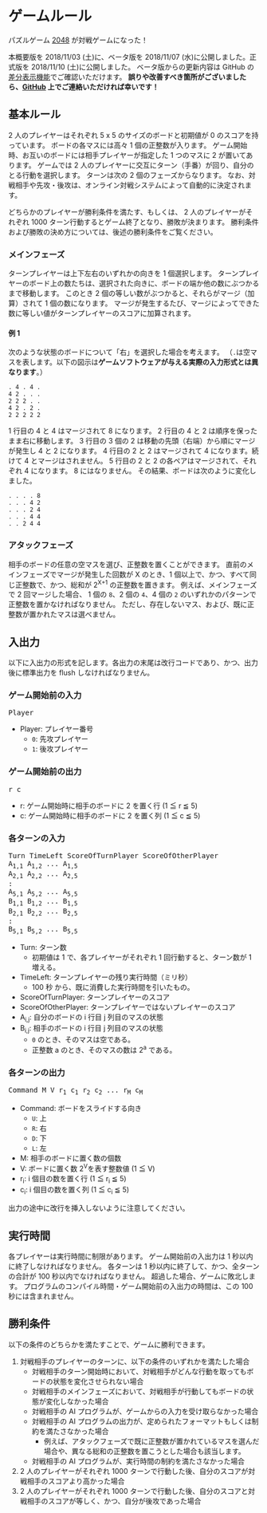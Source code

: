# ゲームルール

パズルゲーム [2048](<https://ja.wikipedia.org/wiki/2048_(%E3%82%B2%E3%83%BC%E3%83%A0)>) が対戦ゲームになった！

本概要版を 2018/11/03 (土)に、ベータ版を 2018/11/07 (水)に公開しました。正式版を 2018/11/10 (土)に公開しました。
ベータ版からの更新内容は GitHub の[差分表示機能](https://github.com/exKAZUu/AIChallenge2018AtCodeFestival/compare/7d601f23273478bb87a5eca2da4affd4dfd4d120...master?expand=1)でご確認いただけます。
**誤りや改善すべき箇所がございましたら、[GitHub](https://github.com/exKAZUu/AIChallenge2018AtCodeFestival) 上でご連絡いただければ幸いです！**

## 基本ルール

2 人のプレイヤーはそれぞれ 5 x 5 のサイズのボードと初期値が 0 のスコアを持っています。
ボードの各マスには高々 1 個の正整数が入ります。
ゲーム開始時、お互いのボードには相手プレイヤーが指定した 1 つのマスに 2 が置いてあります。
ゲームでは 2 人のプレイヤーに交互にターン（手番）が回り、自分のとる行動を選択します。
ターンは次の 2 個のフェーズからなります。
なお、対戦相手や先攻・後攻は、オンライン対戦システムによって自動的に決定されます。

どちらかのプレイヤーが勝利条件を満たす、もしくは、
2 人のプレイヤーがそれぞれ 1000 ターン行動するとゲーム終了となり、勝敗が決まります。
勝利条件および勝敗の決め方については、後述の勝利条件をご覧ください。

### メインフェーズ

ターンプレイヤーは上下左右のいずれかの向きを 1 個選択します。
ターンプレイヤーのボード上の数たちは、選択された向きに、ボードの端か他の数にぶつかるまで移動します。
このとき 2 個の等しい数がぶつかると、それらがマージ（加算）されて 1 個の数になります。
マージが発生するたび、マージによってできた数に等しい値がターンプレイヤーのスコアに加算されます。

#### 例 1

次のような状態のボードについて「右」を選択した場合を考えます。
（`.`は空マスを表します。以下の図示は**ゲームソフトウェアが与える実際の入力形式とは異なります**。）

```
. 4 . 4 .
4 2 . . .
2 2 2 . .
4 2 . 2 .
2 2 2 2 2
```

1 行目の 4 と 4 はマージされて 8 になります。
2 行目の 4 と 2 は順序を保ったまま右に移動します。
3 行目の 3 個の 2 は移動の先頭（右端）から順にマージが発生し 4 と 2 になります。
4 行目の 2 と 2 はマージされて 4 になります。続けて 4 とマージはされません。
5 行目の 2 と 2 の各ペアはマージされて、それぞれ 4 になります。 8 にはなりません。
その結果、ボードは次のように変化しました。

```
. . . . 8
. . . 4 2
. . . 2 4
. . . 4 4
. . 2 4 4
```

### アタックフェーズ

相手のボードの任意の空マスを選び、正整数を置くことができます。
直前のメインフェーズでマージが発生した回数が X のとき、1 個以上で、かつ、すべて同じ正整数で、かつ、総和が 2<sup>X+1</sup> の正整数を置きます。
例えば、メインフェーズで 2 回マージした場合、 1 個の `8`、2 個の `4`、4 個の `2` のいずれかのパターンで正整数を置かなければなりません。
ただし、存在しないマス、および、既に正整数が置かれたマスは選べません。

## 入出力

以下に入出力の形式を記します。各出力の末尾は改行コードであり、かつ、出力後に標準出力を flush しなければなりません。

### ゲーム開始前の入力

<pre>
Player
</pre>

- Player: プレイヤー番号
  - `0`: 先攻プレイヤー
  - `1`: 後攻プレイヤー

### ゲーム開始前の出力

<pre>
r c
</pre>

- r: ゲーム開始時に相手のボードに 2 を置く行 (1 ≦ r ≦ 5)
- c: ゲーム開始時に相手のボードに 2 を置く列 (1 ≦ c ≦ 5)

### 各ターンの入力

<pre>
Turn TimeLeft ScoreOfTurnPlayer ScoreOfOtherPlayer
A<sub>1,1</sub> A<sub>1,2</sub> ... A<sub>1,5</sub>
A<sub>2,1</sub> A<sub>2,2</sub> ... A<sub>2,5</sub>
:
A<sub>5,1</sub> A<sub>5,2</sub> ... A<sub>5,5</sub>
B<sub>1,1</sub> B<sub>1,2</sub> ... B<sub>1,5</sub>
B<sub>2,1</sub> B<sub>2,2</sub> ... B<sub>2,5</sub>
:
B<sub>5,1</sub> B<sub>5,2</sub> ... B<sub>5,5</sub>
</pre>

- Turn: ターン数
  - 初期値は 1 で、各プレイヤーがそれぞれ 1 回行動すると、ターン数が 1 増える。
- TimeLeft: ターンプレイヤーの残り実行時間（ミリ秒）
  - 100 秒 から、既に消費した実行時間を引いたもの。
- ScoreOfTurnPlayer: ターンプレイヤーのスコア
- ScoreOfOtherPlayer: ターンプレイヤーではないプレイヤーのスコア
- A<sub>i,j</sub>: 自分のボードの i 行目 j 列目のマスの状態
- B<sub>i,j</sub>: 相手のボードの i 行目 j 列目のマスの状態
  - `0` のとき、そのマスは空である。
  - 正整数 a のとき、そのマスの数は 2<sup>a</sup> である。

### 各ターンの出力

<pre>
Command M V r<sub>1</sub> c<sub>1</sub> r<sub>2</sub> c<sub>2</sub> ... r<sub>M</sub> c<sub>M</sub>
</pre>

- Command: ボードをスライドする向き
  - `U`: 上
  - `R`: 右
  - `D`: 下
  - `L`: 左
- M: 相手のボードに置く数の個数
- V: ボードに置く数 2<sup>V</sup>を表す整数値 (1 ≦ V)
- r<sub>i</sub>: i 個目の数を置く行 (1 ≦ r<sub>i</sub> ≦ 5)
- c<sub>i</sub>: i 個目の数を置く列 (1 ≦ c<sub>i</sub> ≦ 5)

出力の途中に改行を挿入しないように注意してください。

## 実行時間

各プレイヤーは実行時間に制限があります。
ゲーム開始前の入出力は 1 秒以内に終了しなければなりません。
各ターンは 1 秒以内に終了して、かつ、全ターンの合計が 100 秒以内でなければなりません。
超過した場合、ゲームに敗北します。
プログラムのコンパイル時間・ゲーム開始前の入出力の時間は、この 100 秒には含まれません。

## 勝利条件

以下の条件のどちらかを満たすことで、ゲームに勝利できます。

1. 対戦相手のプレイヤーのターンに、以下の条件のいずれかを満たした場合
   - 対戦相手のターン開始時において、対戦相手がどんな行動を取ってもボードの状態を変化させられない場合
   - 対戦相手のメインフェーズにおいて、対戦相手が行動してもボードの状態が変化しなかった場合
   - 対戦相手の AI プログラムが、ゲームからの入力を受け取らなかった場合
   - 対戦相手の AI プログラムの出力が、定められたフォーマットもしくは制約を満たさなかった場合
     - 例えば、アタックフェーズで既に正整数が置かれているマスを選んだ場合や、異なる総和の正整数を置こうとした場合も該当します。
   - 対戦相手の AI プログラムが、実行時間の制約を満たさなかった場合
1. 2 人のプレイヤーがそれぞれ 1000 ターンで行動した後、自分のスコアが対戦相手のスコアより高かった場合
1. 2 人のプレイヤーがそれぞれ 1000 ターンで行動した後、自分のスコアと対戦相手のスコアが等しく、かつ、自分が後攻であった場合
